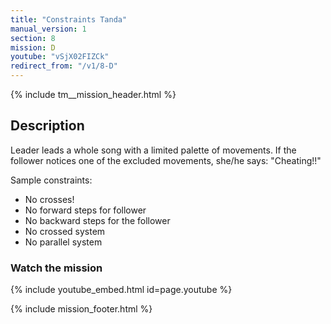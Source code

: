 ```yaml
---
title: "Constraints Tanda"
manual_version: 1
section: 8
mission: D
youtube: "vSjX02FIZCk"
redirect_from: "/v1/8-D"
---
```


{% include tm__mission_header.html %}

## Description

Leader leads a whole song with a limited palette of movements. If the follower notices one of the excluded movements, she/he says: "Cheating!!" 

Sample constraints: 
* No crosses!
* No forward steps for follower
* No backward steps for the follower
* No crossed system
* No parallel system

### Watch the mission

{% include youtube_embed.html id=page.youtube %}

{% include mission_footer.html %}
